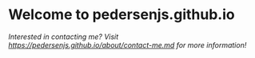 # Welcome to pedersenjs.github.io
_Interested in contacting me? Visit https://pedersenjs.github.io/about/contact-me.md for more information!_
